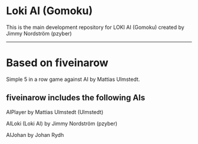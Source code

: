 # Loki AI (Gomoku)
This is the main development repository for LOKI AI (Gomoku) created by Jimmy Nordström (pzyber)

--------------------------------------------------------

# Based on fiveinarow
Simple 5 in a row game against AI by Mattias Ulmstedt.

fiveinarow includes the following AIs
--------------------------------------------------------
AIPlayer                  by Mattias Ulmstedt (Ulmstedt)

AILoki (Loki AI) by Jimmy Nordström (pzyber)

AIJohan                   by Johan Rydh
